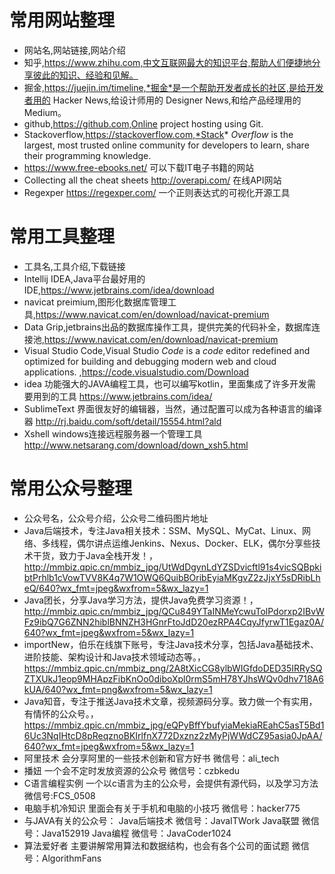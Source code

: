 # 常用网站整理

* 网站名,网站链接,网站介绍
* 知乎,https://www.zhihu.com,中文互联网最大的知识平台,帮助人们便捷地分享彼此的知识、经验和见解。
* 掘金,https://juejin.im/timeline,*掘金*是一个帮助开发者成长的社区,是给开发者用的 Hacker News,给设计师用的 Designer News,和给产品经理用的 Medium。
* github,https://github.com,Online project hosting using Git.
* Stackoverflow,https://stackoverflow.com,*Stack* *Overflow* is the largest, most trusted online community for developers to learn, share their programming knowledge.
* https://www.free-ebooks.net/  可以下载IT电子书籍的网站
* Collecting all the cheat sheets http://overapi.com/ 在线API网站
* Regexper  https://regexper.com/ 一个正则表达式的可视化开源工具

# 常用工具整理

* 工具名,工具介绍,下载链接
* Intellij IDEA,Java平台最好用的IDE,https://www.jetbrains.com/idea/download
* navicat preimium,图形化数据库管理工具,https://www.navicat.com/en/download/navicat-premium
* Data Grip,jetbrains出品的数据库操作工具，提供完美的代码补全，数据库连接池,https://www.navicat.com/en/download/navicat-premium
* Visual Studio Code,Visual Studio *Code* is a *code* editor redefined and optimized for building and debugging modern web and cloud applications. ,https://code.visualstudio.com/Download
* idea 功能强大的JAVA编程工具，也可以编写kotlin，里面集成了许多开发需要用到的工具  https://www.jetbrains.com/idea/
* SublimeText   界面很友好的编辑器，当然，通过配置可以成为各种语言的编译器   http://rj.baidu.com/soft/detail/15554.html?ald
* Xshell  windows连接远程服务器一个管理工具  http://www.netsarang.com/download/down_xsh5.html

# 常用公众号整理

* 公众号名，公众号介绍，公众号二维码图片地址
* Java后端技术，专注Java相关技术：SSM、MySQL、MyCat、Linux、网络、多线程，偶尔讲点运维Jenkins、Nexus、Docker、ELK，偶尔分享些技术干货，致力于Java全栈开发！，http://mmbiz.qpic.cn/mmbiz_jpg/UtWdDgynLdYZSDvicftl91s4vicSQBpkibtPrhlb1cVowTVV8K4q7W1OWQ6QuibBOribEyiaMKgvZ2zJjxY5sDRibLheQ/640?wx_fmt=jpeg&wxfrom=5&wx_lazy=1
* Java团长，分享Java学习方法，提供Java免费学习资源！，http://mmbiz.qpic.cn/mmbiz_jpg/QCu849YTaINMeYcwuTolPdorxp2IBvWFz9ibQ7G6ZNN2hiblBNNZH3HGnrFtoJdD20ezRPA4CqyJfyrwT1Egaz0A/640?wx_fmt=jpeg&wxfrom=5&wx_lazy=1
* importNew，伯乐在线旗下账号，专注Java技术分享，包括Java基础技术、进阶技能、架构设计和Java技术领域动态等。，https://mmbiz.qpic.cn/mmbiz_png/2A8tXicCG8ylbWIGfdoDED35IRRySQZTXUkJ1eop9MHApzFibKnOo0diboXpl0rmS5mH78YJhsWQv0dhv718A6kUA/640?wx_fmt=png&wxfrom=5&wx_lazy=1
* Java知音，专注于推送Java技术文章，视频源码分享。致力做一个有实用，有情怀的公众号。，https://mmbiz.qpic.cn/mmbiz_jpg/eQPyBffYbufyiaMekiaREahC5asT5Bd16Uc3NqIHtcD8pReqznoBKIrlfnX772Dxznz2zMyPjWWdCZ95asia0JpAA/640?wx_fmt=jpeg&wxfrom=5&wx_lazy=1
* 阿里技术	会分享阿里的一些技术创新和官方好书  微信号：ali_tech
* 播妞	一个会不定时发放资源的公众号	微信号：czbkedu
* C语言编程实例  一个以c语言为主的公众号，会提供有源代码，以及学习方法	微信号:FCS_0508
* 电脑手机冷知识	里面会有关于手机和电脑的小技巧	微信号：hacker775
* 与JAVA有关的公众号：
  Java后端技术	微信号：JavaITWork
	Java联盟	微信号：Java152919
	Java编程	微信号：JavaCoder1024
* 算法爱好者	主要讲解常用算法和数据结构，也会有各个公司的面试题  微信号：AlgorithmFans
